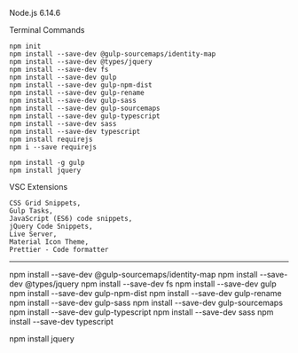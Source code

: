 Node.js 6.14.6

Terminal Commands

    npm init
    npm install --save-dev @gulp-sourcemaps/identity-map
    npm install --save-dev @types/jquery
    npm install --save-dev fs
    npm install --save-dev gulp
    npm install --save-dev gulp-npm-dist
    npm install --save-dev gulp-rename
    npm install --save-dev gulp-sass
    npm install --save-dev gulp-sourcemaps
    npm install --save-dev gulp-typescript
    npm install --save-dev sass
    npm install --save-dev typescript
    npm install requirejs
    npm i --save requirejs

    npm install -g gulp
    npm install jquery

VSC Extensions

    CSS Grid Snippets,
    Gulp Tasks,
    JavaScript (ES6) code snippets,
    jQuery Code Snippets,
    Live Server,
    Material Icon Theme,
    Prettier - Code formatter

---

npm install --save-dev @gulp-sourcemaps/identity-map
npm install --save-dev @types/jquery
npm install --save-dev fs
npm install --save-dev gulp
npm install --save-dev gulp-npm-dist
npm install --save-dev gulp-rename
npm install --save-dev gulp-sass
npm install --save-dev gulp-sourcemaps
npm install --save-dev gulp-typescript
npm install --save-dev sass
npm install --save-dev typescript

npm install jquery
